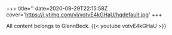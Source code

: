 +++
title=''
date=2020-09-29T22:15:58Z
cover='https://i.ytimg.com/vi/votvE4kGHaU/hqdefault.jpg'
+++

All content belongs to GlennBeck.
{{< youtube votvE4kGHaU >}}

